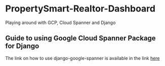 # PropertySmart-Realtor-Dashboard

Playing around with GCP, Cloud Spanner and Django

## Guide to using Google Cloud Spanner Package for Django

The link on how to use django-google-spanner is available in the link [here](https://pypi.org/project/django-google-spanner/)
